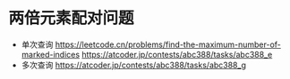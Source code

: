 # 两倍元素配对问题

- 单次查询
  https://leetcode.cn/problems/find-the-maximum-number-of-marked-indices
  https://atcoder.jp/contests/abc388/tasks/abc388_e
- 多次查询
  https://atcoder.jp/contests/abc388/tasks/abc388_g
